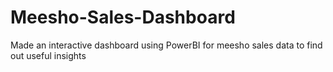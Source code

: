 # Meesho-Sales-Dashboard
Made an interactive dashboard using PowerBI for meesho sales data to find out useful insights

